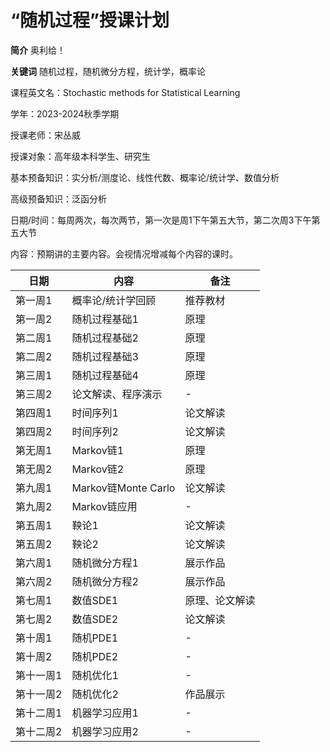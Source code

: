 # “随机过程”授课计划

**简介** 奥利给！

**关键词** 随机过程，随机微分方程，统计学，概率论


课程英文名：Stochastic methods for Statistical Learning

学年：2023-2024秋季学期

授课老师：宋丛威

授课对象：高年级本科学生、研究生

基本预备知识：实分析/测度论、线性代数、概率论/统计学、数值分析

高级预备知识：泛函分析


日期/时间：每周两次，每次两节，第一次是周1下午第五大节，第二次周3下午第五大节

内容：预期讲的主要内容。会视情况增减每个内容的课时。


| 日期     | 内容                       | 备注 |
| -------- | ------------------ | ---- |
| 第一周1 | 概率论/统计学回顾 | 推荐教材|
| 第一周2 | 随机过程基础1 | 原理 |
| 第二周1 | 随机过程基础2 |   原理   |
| 第二周2 | 随机过程基础3  |    原理 |
| 第三周1 | 随机过程基础4 |   原理 |
| 第三周2 | 论文解读、程序演示 |   - |
| 第四周1 | 时间序列1 |   论文解读  |
| 第四周2 | 时间序列2 |  论文解读   |
| 第无周1 | Markov链1 |   原理   |
| 第无周2 | Markov链2 |   原理  |
| 第九周1 | Markov链Monte Carlo | 论文解读 |
| 第九周2 | Markov链应用 | - |
| 第五周1 | 鞅论1 |  论文解读   |
| 第五周2 | 鞅论2 | 论文解读|
| 第六周1 | 随机微分方程1 | 展示作品    |
| 第六周2 | 随机微分方程2 | 展示作品 |
| 第七周1 | 数值SDE1 |  原理、论文解读   |
| 第七周2 | 数值SDE2 | 论文解读 |
| 第十周1 | 随机PDE1 |  -    |
| 第十周2 | 随机PDE2 |   -   |
| 第十一周1 | 随机优化1 |   -   |
| 第十一周2 | 随机优化2 |   作品展示  |
| 第十二周1 | 机器学习应用1 |   -   |
| 第十二周2 | 机器学习应用2  |   -   |
